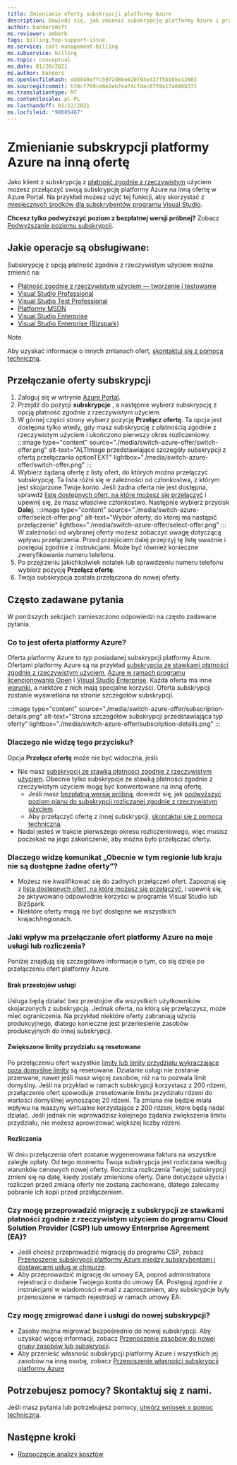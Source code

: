 ```yaml
---
title: Zmienianie oferty subskrypcji platformy Azure
description: Dowiedz się, jak zmienić subskrypcję platformy Azure i przełączyć się na inną ofertę.
author: bandersmsft
ms.reviewer: amberb
tags: billing,top-support-issue
ms.service: cost-management-billing
ms.subservice: billing
ms.topic: conceptual
ms.date: 01/20/2021
ms.author: banders
ms.openlocfilehash: dd8040effc5972d86e620793e437f5b185e12603
ms.sourcegitcommit: b39cf769ce8e2eb7ea74cfdac6759a17a048b331
ms.translationtype: MT
ms.contentlocale: pl-PL
ms.lasthandoff: 01/22/2021
ms.locfileid: "98685467"
---
```

# <a name="change-your-azure-subscription-to-a-different-offer"></a>Zmienianie subskrypcji platformy Azure na inną ofertę

Jako klient z subskrypcją z [płatność zgodnie z rzeczywistym](https://azure.microsoft.com/offers/ms-azr-0003p/) użyciem możesz przełączyć swoją subskrypcję platformy Azure na inną ofertę w Azure Portal. Na przykład możesz użyć tej funkcji, aby skorzystać z [miesięcznych środków dla subskrybentów programu Visual Studio](https://azure.microsoft.com/pricing/member-offers/msdn-benefits-details/).

**Chcesz tylko podwyższyć poziom z bezpłatnej wersji próbnej?** Zobacz [Podwyższanie poziomu subskrypcji](upgrade-azure-subscription.md).

## <a name="whats-supported"></a>Jakie operacje są obsługiwane:

Subskrypcję z opcją płatność zgodnie z rzeczywistym użyciem można zmienić na:

- [Płatność zgodnie z rzeczywistym użyciem — tworzenie i testowanie](https://azure.microsoft.com/offers/ms-azr-0023p/)
- [Visual Studio Professional](https://azure.microsoft.com/offers/ms-azr-0059p/)
- [Visual Studio Test Professional](https://azure.microsoft.com/offers/ms-azr-0060p/)
- [Platformy MSDN](https://azure.microsoft.com/offers/ms-azr-0062p/)
- [Visual Studio Enterprise](https://azure.microsoft.com/offers/ms-azr-0063p/)
- [Visual Studio Enterprise (Bizspark)](https://azure.microsoft.com/offers/ms-azr-0064p/)

> [!NOTE]
> Aby uzyskać informacje o innych zmianach ofert, [skontaktuj się z pomocą techniczną](https://portal.azure.com/?#blade/Microsoft_Azure_Support/HelpAndSupportBlade).

## <a name="switch-subscription-offer"></a>Przełączanie oferty subskrypcji

1. Zaloguj się w witrynie [Azure Portal](https://portal.azure.com).
1. Przejdź do pozycji **subskrypcje** , a następnie wybierz subskrypcję z opcją płatność zgodnie z rzeczywistym użyciem.
1. W górnej części strony wybierz pozycję **Przełącz ofertę**. Ta opcja jest dostępna tylko wtedy, gdy masz subskrypcję z płatnością zgodnie z rzeczywistym użyciem i ukończono pierwszy okres rozliczeniowy.  
    :::image type="content" source="./media/switch-azure-offer/switch-offer.png" alt-text="ALTImage przedstawiające szczegóły subskrypcji z ofertą przełączania optionTEXT" lightbox="./media/switch-azure-offer/switch-offer.png" :::
1. Wybierz żądaną ofertę z listy ofert, do których można przełączyć subskrypcję. Ta lista różni się w zależności od członkostwa, z którym jest skojarzone Twoje konto. Jeśli żadna oferta nie jest dostępna, sprawdź [listę dostępnych ofert, na które możesz się przełączyć](#whats-supported) i upewnij się, że masz właściwe członkostwo. Następnie wybierz przycisk **Dalej**.
    :::image type="content" source="./media/switch-azure-offer/select-offer.png" alt-text="Wybór oferty, do której ma nastąpić przełączenie" lightbox="./media/switch-azure-offer/select-offer.png" :::
    W zależności od wybranej oferty możesz zobaczyć uwagę dotyczącą wpływu przełączenia. Przed przejściem dalej przejrzyj tę listę uważnie i postępuj zgodnie z instrukcjami. Może być również konieczne zweryfikowanie numeru telefonu.
1. Po przejrzeniu jakichkolwiek notatek lub sprawdzeniu numeru telefonu wybierz pozycję **Przełącz ofertę**.
1. Twoja subskrypcja została przełączona do nowej oferty.

## <a name="frequently-asked-questions"></a>Często zadawane pytania
W poniższych sekcjach zamieszczono odpowiedzi na często zadawane pytania.

### <a name="what-is-an-azure-offer"></a>Co to jest oferta platformy Azure?

Oferta platformy Azure to *typ* posiadanej subskrypcji platformy Azure. Ofertami platformy Azure są na przykład [subskrypcja ze stawkami płatności zgodnie z rzeczywistym użyciem](https://azure.microsoft.com/offers/ms-azr-0003p/), [Azure w ramach programu licencjonowania Open](https://azure.microsoft.com/offers/ms-azr-0111p/) i [Visual Studio Enterprise](https://azure.microsoft.com/offers/ms-azr-0063p/). Każda oferta ma inne [warunki](https://azure.microsoft.com/support/legal/offer-details/), a niektóre z nich mają specjalne korzyści. Oferta subskrypcji zostanie wyświetlona na stronie szczegółów subskrypcji.

:::image type="content" source="./media/switch-azure-offer/subscription-details.png" alt-text="Strona szczegółów subskrypcji przedstawiająca typ oferty" lightbox="./media/switch-azure-offer/subscription-details.png" :::

### <a name="why-dont-i-see-the-button"></a>Dlaczego nie widzę tego przycisku?

Opcja **Przełącz ofertę** może nie być widoczna, jeśli:

* Nie masz [subskrypcji ze stawką płatności zgodnie z rzeczywistym użyciem](https://azure.microsoft.com/offers/ms-azr-0003p/). Obecnie tylko subskrypcje ze stawką płatności zgodnie z rzeczywistym użyciem mogą być konwertowane na inną ofertę.
  * Jeśli masz [bezpłatną wersję próbną](https://azure.microsoft.com/free/), dowiedz się, jak [podwyższyć poziom planu do subskrypcji rozliczanej zgodnie z rzeczywistym użyciem](upgrade-azure-subscription.md).
  * Aby przełączyć ofertę z innej subskrypcji, [skontaktuj się z pomocą techniczną](https://portal.azure.com/?#blade/Microsoft_Azure_Support/HelpAndSupportBlade).
* Nadal jesteś w trakcie pierwszego okresu rozliczeniowego, więc musisz poczekać na jego zakończenie, aby można było przełączać oferty.

### <a name="why-do-i-see-there-are-no-offers-available-in-your-region-or-country-at-this-time"></a>Dlaczego widzę komunikat „Obecnie w tym regionie lub kraju nie są dostępne żadne oferty”?

* Możesz nie kwalifikować się do żadnych przełączeń ofert. Zapoznaj się z [listą dostępnych ofert, na które możesz się przełączyć,](#whats-supported) i upewnij się, że aktywowano odpowiednie korzyści w programie Visual Studio lub BizSpark.
* Niektóre oferty mogą nie być dostępne we wszystkich krajach/regionach.

### <a name="what-does-switching-azure-offers-do-to-my-service-and-billing"></a>Jaki wpływ ma przełączanie ofert platformy Azure na moje usługi lub rozliczenia?

Poniżej znajdują się szczegółowe informacje o tym, co się dzieje po przełączeniu ofert platformy Azure.

#### <a name="no-service-downtime"></a>Brak przestojów usługi

Usługa będą działać bez przestojów dla wszystkich użytkowników skojarzonych z subskrypcją. Jednak oferta, na którą się przełączysz, może mieć ograniczenia. Na przykład niektóre oferty zabraniają użycia produkcyjnego, dlatego konieczne jest przeniesienie zasobów produkcyjnych do innej subskrypcji.

#### <a name="quota-increases-are-reset"></a>Zwiększone limity przydziału są resetowane

Po przełączeniu ofert wszystkie [limity lub limity przydziału wykraczające poza domyślne limity](../../azure-portal/supportability/resource-manager-core-quotas-request.md) są resetowane. Działanie usługi nie zostanie przerwane, nawet jeśli masz więcej zasobów, niż na to pozwala limit domyślny. Jeśli na przykład w ramach subskrypcji korzystasz z 200 rdzeni, przełączenie ofert spowoduje zresetowanie limitu przydziału rdzeni do wartości domyślnej wynoszącej 20 rdzeni. Ta zmiana nie będzie miała wpływu na maszyny wirtualne korzystające z 200 rdzeni, które będą nadal działać. Jeśli jednak nie wprowadzisz kolejnego żądania zwiększenia limitu przydziału, nie możesz aprowizować większej liczby rdzeni.

#### <a name="billing"></a>Rozliczenia

W dniu przełączenia ofert zostanie wygenerowana faktura na wszystkie zaległe opłaty. Od tego momentu Twoja subskrypcja jest rozliczana według warunków cenowych nowej oferty. Rocznica rozliczenia Twojej subskrypcji zmieni się na datę, kiedy zostały zmienione oferty. Dane dotyczące użycia i rozliczeń przed zmianą oferty nie zostaną zachowane, dlatego zalecamy pobranie ich kopii przed przełączeniem.

### <a name="can-i-migrate-from-a-subscription-with-pay-as-you-go-rates-to-cloud-solution-provider-csp-or-enterprise-agreement-ea"></a>Czy mogę przeprowadzić migrację z subskrypcji ze stawkami płatności zgodnie z rzeczywistym użyciem do programu Cloud Solution Provider (CSP) lub umowy Enterprise Agreement (EA)?

* Jeśli chcesz przeprowadzić migrację do programu CSP, zobacz [Przenoszenie subskrypcji platformy Azure między subskrybentami i dostawcami usług w chmurze](transfer-subscriptions-subscribers-csp.md).
* Aby przeprowadzić migrację do umowy EA, poproś administratora rejestracji o dodanie Twojego konta do umowy EA. Postępuj zgodnie z instrukcjami w wiadomości e-mail z zaproszeniem, aby subskrypcje były przenoszone w ramach rejestracji w ramach umowy EA.

### <a name="can-i-migrate-data-and-services-to-a-new-subscription"></a>Czy mogę zmigrować dane i usługi do nowej subskrypcji?

* Zasoby można migrować bezpośrednio do nowej subskrypcji. Aby uzyskać więcej informacji, zobacz [Przenoszenie zasobów do nowej grupy zasobów lub subskrypcji](../../azure-resource-manager/management/move-resource-group-and-subscription.md).
* Aby przenieść własność subskrypcji platformy Azure i wszystkich jej zasobów na inną osobę, zobacz [Przenoszenie własności subskrypcji platformy Azure](billing-subscription-transfer.md)

## <a name="need-help-contact-us"></a>Potrzebujesz pomocy? Skontaktuj się z nami.

Jeśli masz pytania lub potrzebujesz pomocy, [utwórz wniosek o pomoc techniczną](https://go.microsoft.com/fwlink/?linkid=2083458).

## <a name="next-steps"></a>Następne kroki
- [Rozpoczęcie analizy kosztów](../costs/quick-acm-cost-analysis.md)
